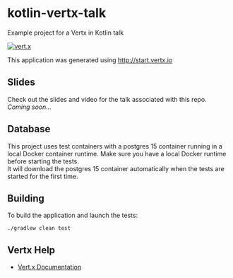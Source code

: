 # kotlin-vertx-talk

Example project for a Vertx in Kotlin talk

[![vert.x](https://img.shields.io/badge/vert.x-4.5.7-purple.svg)](https://vertx.io)

This application was generated using http://start.vertx.io

## Slides
Check out the slides and video for the talk associated with this repo.  
_Coming soon..._

## Database
This project uses test containers with a postgres 15 container running in a local Docker container runtime.
Make sure you have a local Docker runtime before starting the tests.  
It will download the postgres 15 container automatically when the tests are started for the first time.

## Building
To build the application and launch the tests:

```
./gradlew clean test
```

## Vertx Help

* [Vert.x Documentation](https://vertx.io/docs/)
